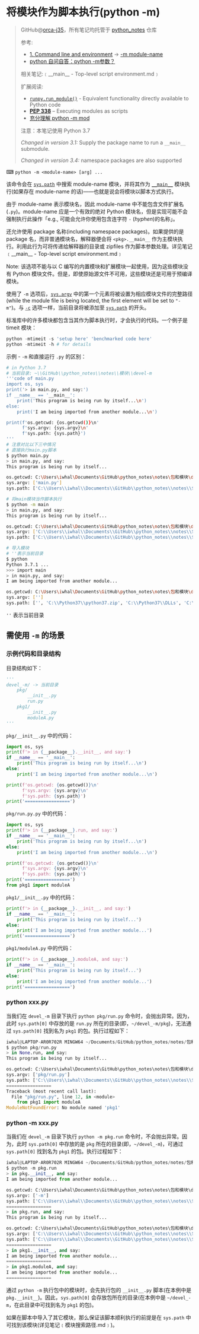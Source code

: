 # 将模块作为脚本执行(python -m)

> GitHub@[orca-j35](https://github.com/orca-j35)，所有笔记均托管于 [python_notes](https://github.com/orca-j35/python_notes) 仓库
>
> 参考: 
>
> - [1. Command line and environment](https://docs.python.org/3/using/cmdline.html#command-line-and-environment) -> [-m module-name](https://docs.python.org/3/using/cmdline.html#cmdoption-m)
> - [python 自问自答：python -m参数？](https://www.cnblogs.com/xueweihan/p/5118222.html)
>
> 相关笔记:﹝\_\_main\_\_ - Top-level script environment.md﹞
>
> 扩展阅读:
>
> - [`runpy.run_module()`](https://docs.python.org/3/library/runpy.html#runpy.run_module) - Equivalent functionality directly available to Python code
> - [**PEP 338**](https://www.python.org/dev/peps/pep-0338) – Executing modules as scripts
> - [充分理解 python -m mod](https://www.jianshu.com/p/934db39a9b6d)
>
> 注意：本笔记使用 Python 3.7
>
> *Changed in version 3.1:* Supply the package name to run a `__main__` submodule.
>
> *Changed in version 3.4:* namespace packages are also supported

⌨ `python -m <module-name> [arg] ... `

该命令会在 [`sys.path`](https://docs.python.org/3/library/sys.html#sys.path) 中搜索 module-name 模块，并将其作为 [`__main__`](https://docs.python.org/3/library/__main__.html#module-__main__) 模块执行(如果存在 module-name 的话)——也就是说会将模块以脚本方式执行。

由于 module-name 表示模块名，因此 module-name 中不能包含文件扩展名(`.py`)。module-name 应是一个有效的绝对 Python 模块名，但是实现可能不会强制执行此操作「e.g., 可能会允许你使用包含连字符 `-` (*hyphen*)的名称」。

还允许使用 package 名称(including namespace packages)。如果提供的是 package 名，而非普通模块名，解释器便会将 `<pkg>.__main__` 作为主模块执行。利用此行为可将传递给解释器的目录或 zipfiles 作为脚本参数处理。详见笔记﹝\_\_main\_\_ - Top-level script environment.md﹞

Note: 该选项不能与以 C 编写的内置模块和扩展模块一起使用，因为这些模块没有 Python 模块文件。但是，即使原始源文件不可用，这些模块还是可用于预编译模块。

使用了 `-m` 选项后，[`sys.argv`](https://docs.python.org/3/library/sys.html#sys.argv) 中的第一个元素将被设置为相应模块文件的完整路径(while the module file is being located, the first element will be set to `"-m"`)。与 [`-c`](https://docs.python.org/3/using/cmdline.html#cmdoption-c) 选项一样，当前目录将被添加至 [`sys.path`](https://docs.python.org/3/library/sys.html#sys.path) 的开头。

标准库中的许多模块都包含当其作为脚本执行时，才会执行的代码。一个例子是timeit 模块：

```python
python -mtimeit -s 'setup here' 'benchmarked code here'
python -mtimeit -h # for details
```

示例 - `-m` 和直接运行 `.py` 的区别：

```bash
# in Python 3.7
# 当前目录: ~\\GitHub\\python_notes\\notes\\模块\\devel-m
'''code of main.py
import os, sys
print('> in main.py, and say:')
if __name__ == '__main__':
    print('This program is being run by itself...\n')
else:
    print('I am being imported from another module...\n')

print(f'os.getcwd: {os.getcwd()}\n'
      f'sys.argv: {sys.argv}\n'
      f'sys.path: {sys.path}')
'''
# 注意对比以下三中情况
# 直接执行main.py脚本
$ python main.py
> in main.py, and say:
This program is being run by itself...

os.getcwd: C:\Users\iwhal\Documents\GitHub\python_notes\notes\包和模块\devel_-m
sys.argv: ['main.py']
sys.path: ['C:\\Users\\iwhal\\Documents\\GitHub\\python_notes\\notes\\包和模块\\devel_-m', 'C:\\Python37\\python37.zip', 'C:\\Python37\\DLLs', 'C:\\Python37\\lib', 'C:\\Python37', 'C:\\Users\\iwhal\\AppData\\Roaming\\Python\\Python37\\site-packages', 'C:\\Python37\\lib\\site-packages']

# 将main模块当作脚本执行
$ python -m main
> in main.py, and say:
This program is being run by itself...

os.getcwd: C:\Users\iwhal\Documents\GitHub\python_notes\notes\包和模块\devel_-m
sys.argv: ['C:\\Users\\iwhal\\Documents\\GitHub\\python_notes\\notes\\包和模块\\devel_-m\\main.py']
sys.path: ['C:\\Users\\iwhal\\Documents\\GitHub\\python_notes\\notes\\包和模块\\devel_-m', 'C:\\Python37\\python37.zip', 'C:\\Python37\\DLLs', 'C:\\Python37\\lib', 'C:\\Python37', 'C:\\Users\\iwhal\\AppData\\Roaming\\Python\\Python37\\site-packages', 'C:\\Python37\\lib\\site-packages']

# 导入模块
# ''表示当前目录
$ python
Python 3.7.1 ...
>>> import main
> in main.py, and say:
I am being imported from another module...

os.getcwd: C:\Users\iwhal\Documents\GitHub\python_notes\notes\包和模块\devel_-m
sys.argv: ['']
sys.path: ['', 'C:\\Python37\\python37.zip', 'C:\\Python37\\DLLs', 'C:\\Python37\\lib', 'C:\\Python37', 'C:\\Users\\iwhal\\AppData\\Roaming\\Python\\Python37\\site-packages', 'C:\\Python37\\lib\\site-packages']
```

`''` 表示当前目录

## 需使用 `-m` 的场景

### 示例代码和目录结构

目录结构如下：

```python
'''
devel_-m/ -> 当前目录
    pkg/
    	__init__.py
    	run.py
    pkg1/
    	__init__.py
    	moduleA.py
'''
```

`pkg/__init__.py` 中的代码：

```python
import os, sys
print(f'> in {__package__}.__init__, and say:')
if __name__ == '__main__':
    print('This program is being run by itself...\n')
else:
    print('I am being imported from another module...\n')

print(f'os.getcwd: {os.getcwd()}\n'
      f'sys.argv: {sys.argv}\n'
      f'sys.path: {sys.path}')
print('=================')
```
`pkg/run.py.py` 中的代码：

```python
import os, sys
print(f'> in {__package__}.run, and say:')
if __name__ == '__main__':
    print('This program is being run by itself...\n')
else:
    print('I am being imported from another module...\n')

print(f'os.getcwd: {os.getcwd()}\n'
      f'sys.argv: {sys.argv}\n'
      f'sys.path: {sys.path}')
print('=================')
from pkg1 import moduleA
```
`pkg1/__init__.py` 中的代码：

```python
print(f'> in {__package__}.__init__, and say:')
if __name__ == '__main__':
    print('This program is being run by itself...')
else:
    print('I am being imported from another module...')
print('=================')
```
`pkg1/moduleA.py` 中的代码：

```python
print(f'> in {__package__}.moduleA, and say:')
if __name__ == '__main__':
    print('This program is being run by itself...')
else:
    print('I am being imported from another module...')
print('=================')
```

### python xxx.py

当我们在 `devel_-m` 目录下执行 `python pkg/run.py` 命令时，会抛出异常。因为，此时 `sys.path[0]` 中存放的是 `run.py` 所在的目录(即，`~/devel_-m/pkg`)，无法通过 `sys.path[0]` 找到名为 `pkg1` 的包。执行过程如下：

```python
iwhal@LAPTOP-AR0R702R MINGW64 ~/Documents/GitHub/python_notes/notes/包和模块/devel_-m (master)
$ python pkg/run.py
> in None.run, and say:
This program is being run by itself...

os.getcwd: C:\Users\iwhal\Documents\GitHub\python_notes\notes\包和模块\devel_-m
sys.argv: ['pkg/run.py']
sys.path: ['C:\\Users\\iwhal\\Documents\\GitHub\\python_notes\\notes\\包和模块\\devel_-m\\pkg', 'C:\\Python37\\python37.zip', 'C:\\Python37\\DLLs', 'C:\\Python37\\lib', 'C:\\Python37', 'C:\\Users\\iwhal\\AppData\\Roaming\\Python\\Python37\\site-packages', 'C:\\Python37\\lib\\site-packages']
=================
Traceback (most recent call last):
  File "pkg/run.py", line 12, in <module>
    from pkg1 import moduleA
ModuleNotFoundError: No module named 'pkg1'
```

### python -m xxx.py

当我们在 `devel_-m` 目录下执行 `python -m pkg.run` 命令时，不会抛出异常。因为，此时 `sys.path[0]` 中存放的是 `pkg` 所在的目录(即，`~/devel_-m`)，可通过 `sys.path[0]` 找到名为 `pkg1` 的包。执行过程如下：

```python
iwhal@LAPTOP-AR0R702R MINGW64 ~/Documents/GitHub/python_notes/notes/包和模块/devel_-m (master)
$ python -m pkg.run
> in pkg.__init__, and say:
I am being imported from another module...

os.getcwd: C:\Users\iwhal\Documents\GitHub\python_notes\notes\包和模块\devel_-m
sys.argv: ['-m']
sys.path: ['C:\\Users\\iwhal\\Documents\\GitHub\\python_notes\\notes\\包和模块\\devel_-m', 'C:\\Python37\\python37.zip', 'C:\\Python37\\DLLs', 'C:\\Python37\\lib', 'C:\\Python37', 'C:\\Users\\iwhal\\AppData\\Roaming\\Python\\Python37\\site-packages', 'C:\\Python37\\lib\\site-packages']
=================
> in pkg.run, and say:
This program is being run by itself...

os.getcwd: C:\Users\iwhal\Documents\GitHub\python_notes\notes\包和模块\devel_-m
sys.argv: ['C:\\Users\\iwhal\\Documents\\GitHub\\python_notes\\notes\\包和模块\\devel_-m\\pkg\\run.py']
sys.path: ['C:\\Users\\iwhal\\Documents\\GitHub\\python_notes\\notes\\包和模块\\devel_-m', 'C:\\Python37\\python37.zip', 'C:\\Python37\\DLLs', 'C:\\Python37\\lib', 'C:\\Python37', 'C:\\Users\\iwhal\\AppData\\Roaming\\Python\\Python37\\site-packages', 'C:\\Python37\\lib\\site-packages']
=================
> in pkg1.__init__, and say:
I am being imported from another module...
=================
> in pkg1.moduleA, and say:
I am being imported from another module...
=================
```

通过 `python -m` 执行包中的模块时，会先执行包的 `__init__.py` 脚本(在本例中是 `pkg.__init__`)。因此，`sys.path[0]` 会存放包所在的目录(在本例中是  `~/devel_-m`，在此目录中可找到名为 `pkg1` 的包)。

如果在脚本中导入了其它模块，那么保证该脚本顺利执行的前提是在 `sys.path` 中可找到该模块(详见笔记﹝模块搜索路径.md﹞)。



